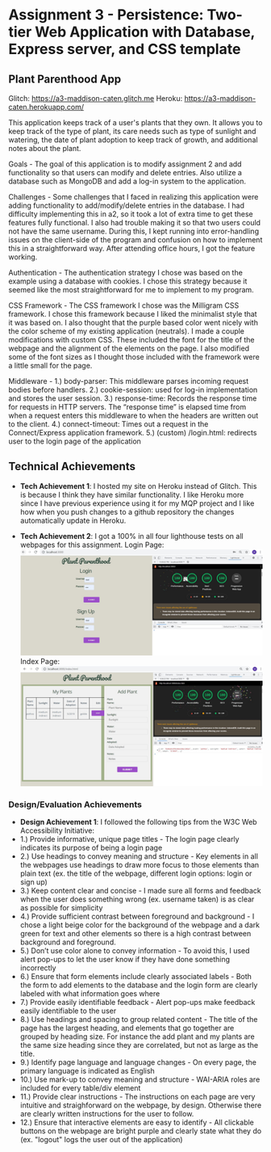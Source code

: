 Assignment 3 - Persistence: Two-tier Web Application with Database, Express server, and CSS template
===

## Plant Parenthood App

Glitch: https://a3-maddison-caten.glitch.me
Heroku: https://a3-maddison-caten.herokuapp.com/

This application keeps track of a user's plants that they own. It allows you to keep track of the type of plant, its care needs such as type of sunlight and watering, the date of plant adoption to keep track of growth, and additional notes about the plant. 

Goals - The goal of this application is to modify assignment 2 and add functionality so that users can modify and delete entries. Also utilize a database such as MongoDB and add a log-in system to the application.

Challenges - Some challenges that I faced in realizing this application were adding functionality to add/modify/delete entries in the database. I had difficulty implementing this in a2, so it took a lot of extra time to get these features fully functional. I also had trouble making it so that two users could not have the same username. During this, I kept running into error-handling issues on the client-side of the program and confusion on how to implement this in a straightforward way. After attending office hours, I got the feature working.

Authentication - The authentication strategy I chose was based on the example using a database with cookies. I chose this strategy because it seemed like the most straightforward for me to implement to my program. 

CSS Framework - The CSS framework I chose was the Milligram CSS framework. I chose this framework because I liked the minimalist style that it was based on. I also thought that the purple based color went nicely with the color scheme of my existing application (neutrals). I made a couple modifications with custom CSS. These included the font for the title of the webpage and the alignment of the elements on the page. I also modified some of the font sizes as I thought those included with the framework were a little small for the page.

Middleware - 1.) body-parser: This middleware parses incoming request bodies before handlers. 2.) cookie-session: used for log-in implementation and stores the user session. 3.) response-time: Records the response time for requests in HTTP servers. The “response time” is elapsed time from when a request enters this middleware to when the headers are written out to the client. 4.) connect-timeout: Times out a request in the Connect/Express application framework. 5.) (custom) /login.html: redirects user to the login page of the application

## Technical Achievements
- **Tech Achievement 1**: I hosted my site on Heroku instead of Glitch. This is because I think they have similar functionality. I like Heroku more since I have previous experience using it for my MQP project and I like how when you push changes to a github repository the changes automatically update in Heroku. 

- **Tech Achievement 2**: I got a 100% in all four lighthouse tests on all webpages for this assignment. 
Login Page:
![alt text](Lighthouse_Home.JPG)
Index Page:
![alt text](Lighthouse_Index.JPG)

### Design/Evaluation Achievements
- **Design Achievement 1**: I followed the following tips from the W3C Web Accessibility Initiative:
- 1.) Provide informative, unique page titles - The login page clearly indicates its purpose of being a login page
- 2.) Use headings to convey meaning and structure - Key elements in all the webpages use headings to draw more focus to those elements than plain text (ex. the title of the webpage, different login options: login or sign up)
- 3.) Keep content clear and concise - I made sure all forms and feedback when the user does something wrong (ex. username taken) is as clear as possible for simplicity
- 4.) Provide sufficient contrast between foreground and background - I chose a light beige color for the background of the webpage and a dark green for text and other elements so there is a high contrast between background and foreground.
- 5.) Don’t use color alone to convey information - To avoid this, I used alert pop-ups to let the user know if they have done something incorrectly
- 6.) Ensure that form elements include clearly associated labels - Both the form to add elements to the database and the login form are clearly labeled with what information goes where
- 7.) Provide easily identifiable feedback - Alert pop-ups make feedback easily identifiable to the user
- 8.) Use headings and spacing to group related content - The title of the page has the largest heading, and elements that go together are grouped by heading size. For instance the add plant and my plants are the same size heading since they are correlated, but not as large as the title.
- 9.) Identify page language and language changes - On every page, the primary language is indicated as English
- 10.) Use mark-up to convey meaning and structure - WAI-ARIA roles are included for every table/div element
- 11.) Provide clear instructions - The instructions on each page are very intuitive and straighforward on the webpage, by design. Otherwise there are clearly written instructions for the user to follow.
- 12.) Ensure that interactive elements are easy to identify - All clickable buttons on the webpage are bright purple and clearly state what they do (ex. "logout" logs the user out of the application)
